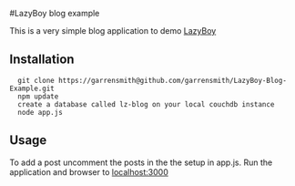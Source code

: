 #LazyBoy blog example

This is a very simple blog application to demo [LazyBoy](https://github.com/garrensmith/LazyBoy)

## Installation

      git clone https://garrensmith@github.com/garrensmith/LazyBoy-Blog-Example.git
      npm update
      create a database called lz-blog on your local couchdb instance
      node app.js

## Usage
To add a post uncomment the posts in the the setup in app.js.
Run the application and browser to [localhost:3000](http://localhost:3000)

